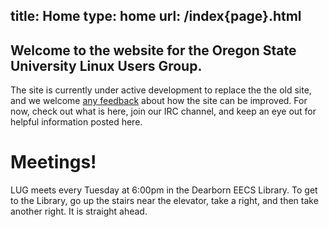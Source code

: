 title: Home
type: home
url: /index{page}.html
---

Welcome to the website for the Oregon State University Linux Users Group.
-------------------------------------------------------------------------

The site is currently under active development to replace the the old site,
and we welcome [any feedback][gh-issues] about how the site can be improved.
For now, check out what is here, join our IRC channel, and keep an eye out
for helpful information posted here.

[gh-issues]: https://github.com/OSULUG/OSULUG-Website/issues

Meetings!
================

LUG meets every Tuesday at 6:00pm in the Dearborn EECS Library. To get to
the Library, go up the stairs near the elevator, take a right, and then take
another right. It is straight ahead.
